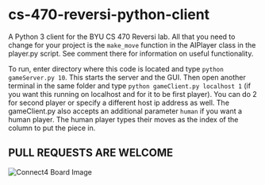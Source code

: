 # cs-470-reversi-python-client

A Python 3 client for the BYU CS 470 Reversi lab. All that you need to change for your project is the `make_move` function in the AIPlayer class in the player.py script. See comment there for information on useful functionality.

To run, enter directory where this code is located and type `python gameServer.py 10`. This starts the server and the GUI. Then open another terminal in the same folder and type `python gameClient.py localhost 1` (if you want this running on localhost and for it to be first player). You can do 2 for second player or specify a different host ip address as well. The gameClient.py also accepts an additional parameter `human` if you want a human player. The human player types their moves as the index of the column to put the piece in.

## PULL REQUESTS ARE WELCOME

![Connect4 Board Image](https://upload.wikimedia.org/wikipedia/commons/a/ad/Connect_Four.gif)
